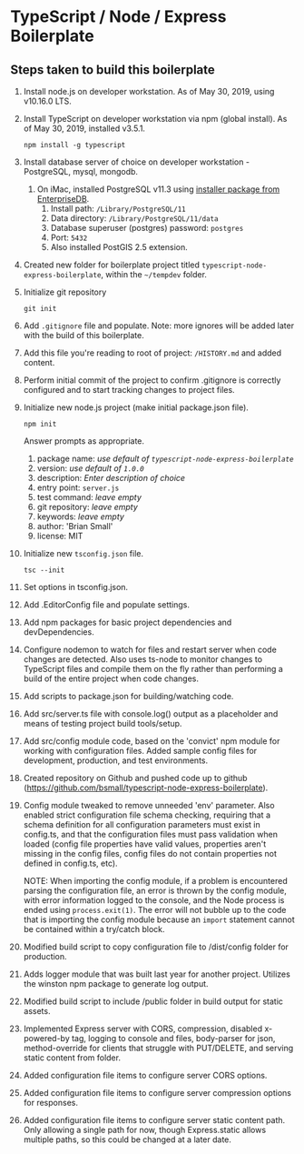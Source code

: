 # TypeScript / Node / Express Boilerplate
## Steps taken to build this boilerplate

1. Install node.js on developer workstation. As of May 30, 2019, using v10.16.0 LTS.

1. Install TypeScript on developer workstation via npm (global install). As of May 30, 2019, installed v3.5.1.

    `npm install -g typescript`

1. Install database server of choice on developer workstation - PostgreSQL, mysql, mongodb. 
    1. On iMac, installed PostgreSQL v11.3 using [installer package from EnterpriseDB](https://www.enterprisedb.com/downloads/postgres-postgresql-downloads).
        1. Install path: `/Library/PostgreSQL/11`
        1. Data directory: `/Library/PostgreSQL/11/data`
        1. Database superuser (postgres) password: `postgres`
        1. Port: `5432`
        1. Also installed PostGIS 2.5 extension.
        
1. Created new folder for boilerplate project titled `typescript-node-express-boilerplate`, within the `~/tempdev` folder.

1. Initialize git repository

    `git init`
    
1. Add `.gitignore` file and populate. Note: more ignores will be added later with the build of this boilerplate. 

1. Add this file you're reading to root of project: `/HISTORY.md` and added content.

1. Perform initial commit of the project to confirm .gitignore is correctly configured and to start tracking changes to project files.

1. Initialize new node.js project (make initial package.json file).

    `npm init`
    
    Answer prompts as appropriate.
    1. package name: _use default of `typescript-node-express-boilerplate`_
    1. version: _use default of `1.0.0`_
    1. description: _Enter description of choice_
    1. entry point: `server.js`
    1. test command: _leave empty_
    1. git repository: _leave empty_
    1. keywords: _leave empty_
    1. author: 'Brian Small'  
    1. license: MIT
      
1. Initialize new `tsconfig.json` file.

    `tsc --init`
    
1. Set options in tsconfig.json.

1. Add .EditorConfig file and populate settings.               
            
1. Add npm packages for basic project dependencies and devDependencies. 

1. Configure nodemon to watch for files and restart server when code changes are detected. Also uses ts-node to monitor changes to TypeScript files and compile them on the fly rather than performing a build of the entire project when code changes. 

1. Add scripts to package.json for building/watching code.

1. Add src/server.ts file with console.log() output as a placeholder and means of testing project build tools/setup.

1. Add src/config module code, based on the 'convict' npm module for working with configuration files. Added sample config files for development, production, and test environments. 

1. Created repository on Github and pushed code up to github (https://github.com/bsmall/typescript-node-express-boilerplate).

1. Config module tweaked to remove unneeded 'env' parameter. Also enabled strict configuration file schema checking, requiring that a schema definition for all configuration parameters must exist in config.ts, and that the configuration files must pass validation when loaded (config file properties have valid values, properties aren't missing in the config files, config files do not contain properties not defined in config.ts, etc). 

    NOTE: When importing the config module, if a problem is encountered parsing the configuration file, an error is thrown by the config module, with error information logged to the console, and the Node process is ended using `process.exit(1)`. The error will not bubble up to the code that is importing the config module because an `import` statement cannot be contained within a try/catch block. 
    
1. Modified build script to copy configuration file to /dist/config folder for production.

1. Adds logger module that was built last year for another project. Utilizes the winston npm package to generate log output.

1. Modified build script to include /public folder in build output for static assets.

1. Implemented Express server with CORS, compression, disabled x-powered-by tag, logging to console and files, body-parser for json, method-override for clients that struggle with PUT/DELETE, and serving static content from folder.

1. Added configuration file items to configure server CORS options.

1. Added configuration file items to configure server compression options for responses.

1. Added configuration file items to configure server static content path. Only allowing a single path for now, though Express.static allows multiple paths, so this could be changed at a later date.


